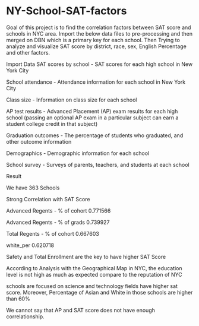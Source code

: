 # NY-School-SAT-factors

Goal of this project is to find the correlation factors between SAT score and schools in NYC area. Import the below data files to pre-processing and then merged on DBN which is a primary key for each school. Then Trying to analyze and visualize SAT score by district, race, sex, English Percentage and other factors. 


Import Data
SAT scores by school - SAT scores for each high school in New York City

School attendance - Attendance information for each school in New York City

Class size - Information on class size for each school

AP test results - Advanced Placement (AP) exam results for each high school (passing an optional AP exam in a particular subject can earn a student college credit in that subject)

Graduation outcomes - The percentage of students who graduated, and other outcome information

Demographics - Demographic information for each school

School survey - Surveys of parents, teachers, and students at each school


Result

We have 363 Schools

Strong Correlation with SAT Score

Advanced Regents - % of cohort 0.771566

Advanced Regents - % of grads 0.739927

Total Regents - % of cohort 0.667603

white_per 0.620718

Safety and Total Enrollment are the key to have higher SAT Score

According to Analysis with the Geographical Map in NYC, the education level is not high as much as expected compare to the reputation of NYC

schools are focused on science and technology fields have higher sat score. Moreover, Percentage of Asian and White in those schools are higher than 60%

We cannot say that AP and SAT score does not have enough correlationship.


